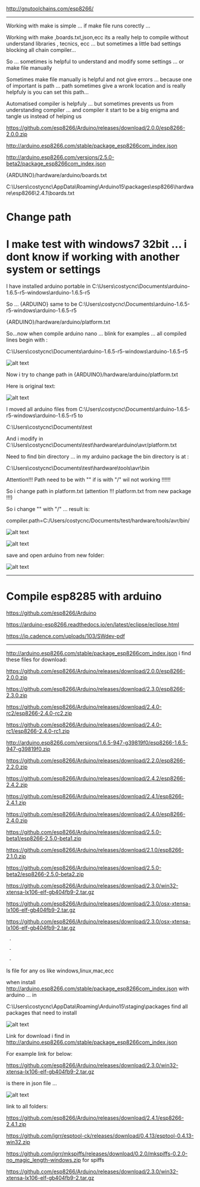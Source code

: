 http://gnutoolchains.com/esp8266/

-------------------------------------------------------------------

Working with make is simple ... if make file runs corectly ... 

Working with make ,boards.txt,json,ecc its a really help to compile without understand libraries , tecnics, ecc ... but sometimes a little bad settings blocking all chain compiler...

So ... sometimes is helpful to understand and modify some settings ... or make file manually 

Sometimes make file manually is helpful and not give errors ... because one of important is path ... path sometimes give a wronk location and is really helpfuly is you can set this path...

Automatised compiler is helpfuly ... but sometimes prevents us from understanding compiler ... and compiler it start to be a big enigma and tangle us instead of helping us

https://github.com/esp8266/Arduino/releases/download/2.0.0/esp8266-2.0.0.zip

http://arduino.esp8266.com/stable/package_esp8266com_index.json

http://arduino.esp8266.com/versions/2.5.0-beta2/package_esp8266com_index.json

{ARDUINO}/hardware/arduino/boards.txt

C:\Users\costycnc\AppData\Roaming\Arduino15\packages\esp8266\hardware\esp8266\2.4.1\boards.txt

# Change path

# I make test with windows7 32bit ... i dont know if working with another system or settings

I have installed arduino portable in C:\Users\costycnc\Documents\arduino-1.6.5-r5-windows\arduino-1.6.5-r5

So ... {ARDUINO} same to be C:\Users\costycnc\Documents\arduino-1.6.5-r5-windows\arduino-1.6.5-r5

{ARDUINO}/hardware/arduino/platform.txt

So...now when compile arduino nano ... blink for examples ... all compiled lines begin with :

C:\Users\costycnc\Documents\arduino-1.6.5-r5-windows\arduino-1.6.5-r5

![alt text](https://github.com/costycnc/test-compile-esp8285/blob/master/boards/1.jpg)

Now i try to change path in {ARDUINO}/hardware/arduino/platform.txt

Here is original text:

![alt text](https://github.com/costycnc/test-compile-esp8285/blob/master/boards/2.jpg)

I moved all arduino files from C:\Users\costycnc\Documents\arduino-1.6.5-r5-windows\arduino-1.6.5-r5 to

C:\Users\costycnc\Documents\test

And i modify in C:\Users\costycnc\Documents\test\hardware\arduino\avr/platform.txt

Need to find bin directory ... in my arduino package the bin directory is at :

C:\Users\costycnc\Documents\test\hardware\tools\avr\bin

Attention!!! Path need to be with "\" if is with "/" wil not working !!!!!!

So i change path in platform.txt (attention !!! platform.txt from new package !!!)

So i change "\" with "/" ... result is:

compiler.path=C:/Users/costycnc/Documents/test/hardware/tools/avr/bin/

![alt text](https://github.com/costycnc/test-compile-esp8285/blob/master/boards/3a.jpg)

![alt text](https://github.com/costycnc/test-compile-esp8285/blob/master/boards/4.jpg)

save and open arduino from new folder:

![alt text](https://github.com/costycnc/test-compile-esp8285/blob/master/boards/5.jpg)

---------------------------------------------------------------------------

# Compile esp8285 with arduino

https://github.com/esp8266/Arduino

https://arduino-esp8266.readthedocs.io/en/latest/eclipse/eclipse.html

https://ip.cadence.com/uploads/103/SWdev-pdf

--------------------------------------------------------------------------------------------

http://arduino.esp8266.com/stable/package_esp8266com_index.json i find these files for download:

  https://github.com/esp8266/Arduino/releases/download/2.0.0/esp8266-2.0.0.zip

   https://github.com/esp8266/Arduino/releases/download/2.3.0/esp8266-2.3.0.zip

   https://github.com/esp8266/Arduino/releases/download/2.4.0-rc2/esp8266-2.4.0-rc2.zip

   https://github.com/esp8266/Arduino/releases/download/2.4.0-rc1/esp8266-2.4.0-rc1.zip

   http://arduino.esp8266.com/versions/1.6.5-947-g39819f0/esp8266-1.6.5-947-g39819f0.zip

   https://github.com/esp8266/Arduino/releases/download/2.2.0/esp8266-2.2.0.zip

   https://github.com/esp8266/Arduino/releases/download/2.4.2/esp8266-2.4.2.zip

   https://github.com/esp8266/Arduino/releases/download/2.4.1/esp8266-2.4.1.zip

   https://github.com/esp8266/Arduino/releases/download/2.4.0/esp8266-2.4.0.zip

   https://github.com/esp8266/Arduino/releases/download/2.5.0-beta1/esp8266-2.5.0-beta1.zip
     
   https://github.com/esp8266/Arduino/releases/download/2.1.0/esp8266-2.1.0.zip
     
   https://github.com/esp8266/Arduino/releases/download/2.5.0-beta2/esp8266-2.5.0-beta2.zip
     
   https://github.com/esp8266/Arduino/releases/download/2.3.0/win32-xtensa-lx106-elf-gb404fb9-2.tar.gz
     
   https://github.com/esp8266/Arduino/releases/download/2.3.0/osx-xtensa-lx106-elf-gb404fb9-2.tar.gz
     
   https://github.com/esp8266/Arduino/releases/download/2.3.0/osx-xtensa-lx106-elf-gb404fb9-2.tar.gz
     
     .
     
     -
     
     -
     
   Is file for any os like windows,linux,mac,ecc
     
   when install http://arduino.esp8266.com/stable/package_esp8266com_index.json with arduino ... in 
   
   C:\Users\costycnc\AppData\Roaming\Arduino15\staging\packages find all packages that need to install
   
   
![alt text](https://github.com/costycnc/test-compile-esp8285/blob/master/boards/x1.jpg)

Link for download i find in http://arduino.esp8266.com/stable/package_esp8266com_index.json

For example link for below:

https://github.com/esp8266/Arduino/releases/download/2.3.0/win32-xtensa-lx106-elf-gb404fb9-2.tar.gz

is there in json file ...

![alt text](https://github.com/costycnc/test-compile-esp8285/blob/master/boards/x2.jpg)

link to all folders:

https://github.com/esp8266/Arduino/releases/download/2.4.1/esp8266-2.4.1.zip

https://github.com/igrr/esptool-ck/releases/download/0.4.13/esptool-0.4.13-win32.zip

https://github.com/igrr/mkspiffs/releases/download/0.2.0/mkspiffs-0.2.0-no_magic_length-windows.zip  for spiffs

https://github.com/esp8266/Arduino/releases/download/2.3.0/win32-xtensa-lx106-elf-gb404fb9-2.tar.gz











     
     
     
     
     
     
     
     






























